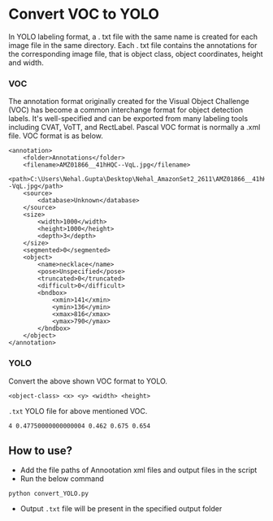 # Convert VOC to YOLO

In YOLO labeling format, a . txt file with the same name is created for each image file in the same directory. Each . txt file contains the annotations for the corresponding image file, that is object class, object coordinates, height and width.

### VOC

The annotation format originally created for the Visual Object Challenge (VOC) has become a common interchange format for object detection labels. 
It's well-specified and can be exported from many labeling tools including CVAT, VoTT, and RectLabel. Pascal VOC format is normally a .xml file. VOC format is as below.

```
<annotation>
	<folder>Annotations</folder>
	<filename>AMZ01866__41hHQC--VqL.jpg</filename>
	<path>C:\Users\Nehal.Gupta\Desktop\Nehal_AmazonSet2_2611\AMZ01866__41hHQC--VqL.jpg</path>
	<source>
		<database>Unknown</database>
	</source>
	<size>
		<width>1000</width>
		<height>1000</height>
		<depth>3</depth>
	</size>
	<segmented>0</segmented>
	<object>
		<name>necklace</name>
		<pose>Unspecified</pose>
		<truncated>0</truncated>
		<difficult>0</difficult>
		<bndbox>
			<xmin>141</xmin>
			<ymin>136</ymin>
			<xmax>816</xmax>
			<ymax>790</ymax>
		</bndbox>
	</object>
</annotation>
```

### YOLO

Convert the above shown VOC format to YOLO.

```
<object-class> <x> <y> <width> <height>
```
`.txt` YOLO file for above mentioned VOC.

```
4 0.47750000000000004 0.462 0.675 0.654
```

## How to use?

- Add the file paths of Annootation xml files and output files in the script
- Run the below command

```
python convert_YOLO.py
```

- Output `.txt` file will be present in the specified output folder
